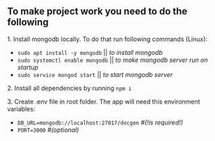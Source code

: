 <h2>To make project work you need to do the following</h2>
<p>1. Install mongodb locally. To do that run following commands (Linux):</p>
<ul>
  <li>
    <code>sudo apt install -y mongodb</code> || <i>to install mongodb</i>
  </li>
  <li>
    <code>sudo systemctl enable mongodb</code> || <i>to make mongodb server run on startup</i>
  </li>
  <li>
    <code>sudo service mongod start</code> || <i>to start mongodb server</i>
  </li>
</ul>
<p>2. Install all dependencies by running <code>npm i</code></p>
<p>3. Create .env file in root folder. The app will need this environment variables:</p>
<ul>
  <li><code>DB_URL=mongodb://localhost:27017/docgen</code> <i>#(!is required!)</i> </li>
  <li><code>PORT=3000</code> <i>#(optional)</i></li>
</ul>